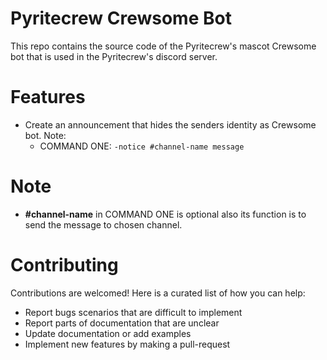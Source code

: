 # Pyritecrew Crewsome Bot
This repo contains the source code of the Pyritecrew's mascot Crewsome bot that is used in the Pyritecrew's discord server.

# Features
- Create an announcement that hides the senders identity as Crewsome bot. Note:
    - COMMAND ONE: `-notice #channel-name message` 

# Note
- **#channel-name** in COMMAND ONE is optional also its function is to send the message to chosen channel.

# Contributing
Contributions are welcomed!
Here is a curated list of how you can help:

- Report bugs scenarios that are difficult to implement
- Report parts of documentation that are unclear
- Update documentation or add examples
- Implement new features by making a pull-request